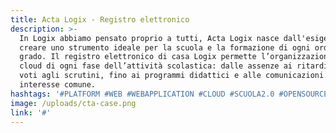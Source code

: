 ```yaml
---
title: Acta Logix - Registro elettronico
description: >-
  In Logix abbiamo pensato proprio a tutti, Acta Logix nasce dall'esigenza di
  creare uno strumento ideale per la scuola e la formazione di ogni ordine e
  grado. Il registro elettronico di casa Logix permette l’organizzazione in
  cloud di ogni fase dell’attività scolastica: dalle assenze ai ritardi, dai
  voti agli scrutini, fino ai programmi didattici e alle comunicazioni di
  interesse comune.
hashtags: '#PLATFORM #WEB #WEBAPPLICATION #CLOUD #SCUOLA2.0 #OPENSOURCE #DIGITAL'
image: /uploads/cta-case.png
link: '#'
---
```

